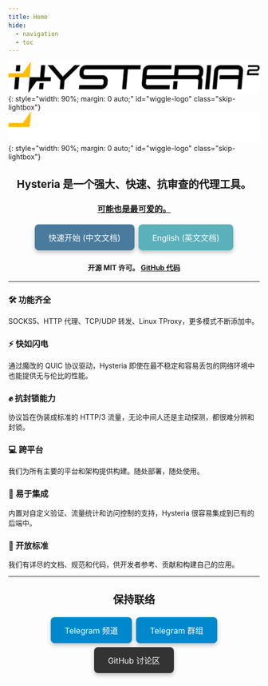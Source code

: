 ```yaml
---
title: Home
hide:
  - navigation
  - toc
---
```


<head>
  <link rel="stylesheet" href="https://cdnjs.cloudflare.com/ajax/libs/font-awesome/6.4.2/css/all.min.css">
</head>

<!-- Hack to hide the title -->
<style>
  .md-typeset h1,
  .md-content__button {
    display: none;
  }
</style>

![Hysteria 2 Logo Banner](./assets/banner_light.svg#logo-light){: style="width: 90%; margin: 0 auto;" id="wiggle-logo" class="skip-lightbox"}
![Hysteria 2 Logo Banner](./assets/banner_dark.svg#logo-dark){: style="width: 90%; margin: 0 auto;" id="wiggle-logo" class="skip-lightbox"}

<h2 style="text-align: center;">Hysteria 是一个强大、快速、抗审查的代理工具。</h2>

<h3 style="text-align: center;">
  <a href="docs/Artworks/">可能也是最可爱的。</a>
</h3>

<p align="center">
  <a href="docs/getting-started/Installation/" style="padding: 14px 28px; background-color: #4A7B9D; color: white; border: none; border-radius: 8px; text-align: center; text-decoration: none; display: inline-block; font-size: 16px; margin: 4px 2px; cursor: pointer; box-shadow: 0px 4px 8px 0px rgba(0,0,0,0.25);">
    快速开始 (中文文档)
  </a>
  <a href="../" style="padding: 14px 28px; background-color: #5AB1BB; color: white; border: none; border-radius: 8px; text-align: center; text-decoration: none; display: inline-block; font-size: 16px; margin: 4px 2px; cursor: pointer; box-shadow: 0px 4px 8px 0px rgba(0,0,0,0.25);">
    English (英文文档)
  </a>
</p>

<h4 style="text-align: center;">开源 MIT 许可。 <a href="https://github.com/apernet/hysteria">GitHub 代码</a></h4>

---

<div class="feature-grid">
  <div>
    <h3>🛠️ 功能齐全</h3>
    <p>SOCKS5、HTTP 代理、TCP/UDP 转发、Linux TProxy，更多模式不断添加中。</p>
  </div>

  <div>
    <h3>⚡ 快如闪电</h3>
    <p>通过魔改的 QUIC 协议驱动，Hysteria 即使在最不稳定和容易丢包的网络环境中也能提供无与伦比的性能。</p>
  </div>

  <div>
    <h3>✊ 抗封锁能力</h3>
    <p>协议旨在伪装成标准的 HTTP/3 流量，无论中间人还是主动探测，都很难分辨和封锁。</p>
  </div>
  
  <div>
    <h3>💻 跨平台</h3>
    <p>我们为所有主要的平台和架构提供构建。随处部署，随处使用。</p>
  </div>

  <div>
    <h3>🔗 易于集成</h3>
    <p>内置对自定义验证、流量统计和访问控制的支持，Hysteria 很容易集成到已有的后端中。</p>
  </div>
  
  <div>
    <h3>🤗 开放标准</h3>
    <p>我们有详尽的文档、规范和代码，供开发者参考、贡献和构建自己的应用。</p>
  </div>

</div>

---

<h2 style="text-align: center;">保持联络</h2>
<p align="center">
  <a href="https://t.me/hysteria_releases" style="padding: 14px 28px; background-color: #0088CC; color: white; border: none; border-radius: 8px; text-align: center; text-decoration: none; display: inline-block; font-size: 16px; margin: 4px 2px; cursor: pointer; box-shadow: 0px 4px 8px 0px rgba(0,0,0,0.25);">
    <i class="fa-brands fa-telegram"></i> Telegram 频道
  </a>
  <a href="https://t.me/hysteria_github" style="padding: 14px 28px; background-color: #0088CC; color: white; border: none; border-radius: 8px; text-align: center; text-decoration: none; display: inline-block; font-size: 16px; margin: 4px 2px; cursor: pointer; box-shadow: 0px 4px 8px 0px rgba(0,0,0,0.25);">
    <i class="fa-brands fa-telegram"></i> Telegram 群组
  </a>
  <a href="https://github.com/apernet/hysteria/discussions" style="padding: 14px 28px; background-color: #333; color: white; border: none; border-radius: 8px; text-align: center; text-decoration: none; display: inline-block; font-size: 16px; margin: 4px 2px; cursor: pointer; box-shadow: 0px 4px 8px 0px rgba(0,0,0,0.25);">
    <i class="fab fa-github"></i> GitHub 讨论区
  </a>
</p>
